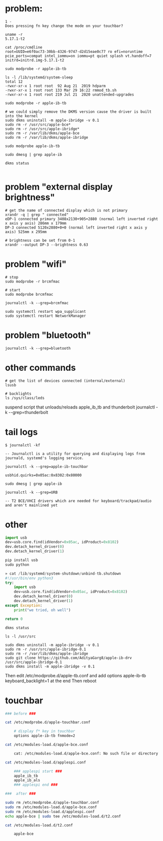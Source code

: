 # problem:

```
1 - 
Does pressing fn key change the mode on your touchbar? 

uname -r
5.17.1-t2

cat /proc/cmdline
root=UUID=e6f0ac73-30bb-4326-9747-d2d15eae0c77 ro efi=noruntime pcie_ports=compat intel_iommu=on iommu=pt quiet splash vt.handoff=7 initrd=initrd.img-5.17.1-t2

sudo modprobe -r apple-ib-tb

ls -l /lib/systemd/system-sleep
total 12
-rwxr-xr-x 1 root root  92 Aug 21  2019 hdparm
-rwxr-xr-x 1 root root 133 Mar 29 16:22 rmmod_tb.sh
-rwxr-xr-x 1 root root 219 Jul 21  2020 unattended-upgrades

sudo modprobe -r apple-ib-tb

# we could simply remove the DKMS version cause the driver is built into the kernel 
sudo dkms uninstall -m apple-ibridge -v 0.1
sudo rm -r /usr/src/apple-bce*
sudo rm -r /usr/src/apple-ibridge*
sudo rm -r /var/lib/dkms/apple-bce
sudo rm -r /var/lib/dkms/apple-ibridge

sudo modprobe apple-ib-tb

sudo dmesg | grep apple-ib

dkms status


```

# problem "external display brightness"

```
# get the name of connected display which is not primary
xrandr -q | grep " connected"
eDP-1 connected primary 3408x2130+905+2880 (normal left inverted right x axis y axis) 286mm x 179mm
DP-3 connected 5120x2880+0+0 (normal left inverted right x axis y axis) 525mm x 295mm

# brightness can be set from 0-1
xrandr --output DP-3 --brightness 0.63
```

# problem "wifi"

```
# stop
sudo modprobe -r brcmfmac

# start
sudo modprobe brcmfmac

journalctl -k --grep=brcmfmac

sudo systemctl restart wpa_supplicant
sudo systemctl restart NetworkManager
```

# problem "bluetooth"

```
journalctl -k --grep=bluetooth
```

# other commands

```
# get the list of devices connected (internal/external)
lsusb

# backlights
ls /sys/class/leds
```

suspend script that unloads/reloads apple_ib_tb and thunderbolt
journalctl -k --grep=thunderbolt

# tail logs

    $ journalctl -kf

    -- Journalctl is a utility for querying and displaying logs from journald, systemd's logging service.

    journalctl -k --grep=apple-ib-touchbar

    usbhid.quirks=0x05ac:0x8302:0x80000 

    sudo dmesg | grep apple-ib

    journalctl -k --grep=URB

    -- T2 BCE/VHCI drivers which are needed for keyboard/trackpad/audio and aren't mainlined yet


# other

```py
import usb
dev=usb.core.find(idVendor=0x05ac, idProduct=0x8102)
dev.detach_kernel_driver(0)
dev.detach_kernel_driver(1)

pip install usb
sudo python
```

```py
» cat /lib/systemd/system-shutdown/unbind-tb.shutdown 
#!/usr/bin/env python3
try:
    import usb
    dev=usb.core.find(idVendor=0x05ac, idProduct=0x8102)
    dev.detach_kernel_driver(0)
    dev.detach_kernel_driver(1)
except Exception:
    print("we tried, oh well")

return 0
```

    dkms status

    ls -l /usr/src

```
sudo dkms uninstall -m apple-ibridge -v 0.1
sudo rm -r /usr/src/apple-ibridge-0.1
sudo rm -r /var/lib/dkms/apple-ibridge
sudo git clone https://github.com/AdityaGarg8/apple-ib-drv /usr/src/apple-ibridge-0.1
sudo dkms install -m apple-ibridge -v 0.1
```

Then edit /etc/modprobe.d/apple-tb.conf and add options apple-ib-tb keyboard_backlight=1 at the end
Then reboot

# touchbar

```sh
### before ### 

cat /etc/modprobe.d/apple-touchbar.conf

    # display f* key in touchbar
    options apple-ib-tb fnmode=2

cat /etc/modules-load.d/apple-bce.conf

    cat: /etc/modules-load.d/apple-bce.conf: No such file or directory

cat /etc/modules-load.d/applespi.conf

    ### applespi start ###
    apple_ib_tb
    apple_ib_als
    ### applespi end ###

###  after ### 

sudo rm /etc/modprobe.d/apple-touchbar.conf
sudo rm /etc/modules-load.d/apple-bce.conf
sudo rm /etc/modules-load.d/applespi.conf
echo apple-bce | sudo tee /etc/modules-load.d/t2.conf

cat /etc/modules-load.d/t2.conf    

    apple-bce
```